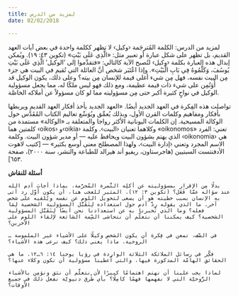 ```yaml
---
title: لمزيد من الدرس
date: 02/02/2018

---
```


لمزيد من الدرس: الكلمة المُترجَمة ‹وكيل› لا تظهر ككلمة واحدة في بعض آيات العهد القديم، بل تظهر على شكل عبارة أو تعبير مثل: «الَّذِي عَلَى بَيْتِ» (تكوين ٤٣: ١٩). ويُمكن إبدال هذه العبارة بكلمة ‹وكيل› لتُصبح الآية كالتالي: «فتقدَّموا إلى ’الوكيل’ الَّذِي عَلَى بَيْتِ يُوسُفَ، وَكَلَّمُوهُ فِي بَابِ الْبَيْتِ». وإذا اعْتَبَر شخص أنَّ العائلة التي تُقيم في البيت هي جزء مِن البيت نفسه، فهل مِن شيء أغلى قيمة للإنسان مِن بيته؟ وعلى ذلك، يكون الوكيل قد أُؤتُمِن على شيء ذات قيمة عظيمة، ومع ذلك فهو ليس ملكًا له، مما يجعل مسؤولية الوكيل في نواحٍ كثيرة أكبر حتى مِن مسؤوليته مما لو كان مسؤولاً عن أملاكه الخاصَّة.

تواصلت هذه الفِكرة في العهد الجديد أيضًا. «العهد الجديد يأخذ أفكار العهد القديم ويربطها بأفكار ومفاهيم وكلمات القرن الأول، وبذلك يُعمِّق ويُوَسِّع تعاليم الكتاب المُقَدَّس حول الوكالة المسيحية. إن الكلمات اليونانية الأكثر رواجا والمتعلقة بـ «الوكالة» مستمدة من كلمتين هما ‹oikos› و‹oikia› وكلاهما تعنيان ‹البيت›. وكلمة «oikonomos» تعني: الفرد الذي يهتم بشؤون البيت ويحافظ عليه — أو مدير شؤون البيت. وكلمة ‹oikonomia› هي الاسم المجرد وتعني ‹إدارة البيت›، ولهذا المصطلح معنى أوسع بكثير» — [كتيب لاهوت الأدفنتست السبتيين (هاجرستاون، ريفيو أند هيرالد للطباعة والنشر، سنة ٢٠٠٠)، صفحة ٦٥٣].

**أسئلة للنقاش**

`بدلًا مِن الإقرار بمسؤوليته عن أكلِه الثَّمرة المُحرَّمة، بماذا أجابَ آدم الله عند سؤاله عمَّا فَعَل؟ (تكوين ٣: ١٢). المثير للعجب هنا، أن يكون أوَّل رد أتى به الإنسان بسبب خطيته هو أن يسعى لتحويل اللوم عن نفسه ويُلقيه على شخص آخر. ما الذي يقوله ردَّ آدم حول استعداده لِتَقَبُّل المسؤولية الشخصية لِمَا فعله؟ وما الذي تُخبرنا به عن استعدادنا نحن أيضًا لِتَقَبُّل المسؤولية الشخصية؟ كيف يمكننا أن نتعلَّم أن نتحاشى السِّمة الشائعة لإلقاء اللوم على الآخرين؟`

`في الصَّف، تمعن في فِكرة أن يكون الشخص وكيلًا على الأشياء غير الملموسة ـ الروحية. ماذا يعني ذلك؟ كيف نرعى هذه الأشياء؟`

`فكِّر في رسائل الملائكة الثلاثة الواردة في رؤيا يوحنا ١٤: ٦ـ١٢. ما هي الحقائق الهامَّة المذكورة فيها، والتي اُعطينا مسؤولية أن نكون وكلاء عنها؟`

`لماذا يجب علينا أن نهتم اهتمامًا كبيرًا لأن نتعلَّم أن نثق ونؤمِن بالأشياء الرُّوحيَّة التي لا نفهمها فهمًا كامِلًا؟ بأي طُرق دنيويَّة نفعل ذلك في جميع الأوقات؟`